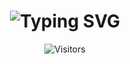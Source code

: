 <div id="header" align="center">
    
<h1 align="center">
    <img src="https://readme-typing-svg.demolab.com?font=Fira+Code&pause=1000&random=false&width=435&lines=Hello+!+Im+Untrue" alt="Typing SVG" />
</h1>

![Visitors](https://api.visitorbadge.io/api/visitors?path=https%3A%2F%2Fgithub.com%2FUntruesec&label=Total%20Visitors&countColor=%23555555)

